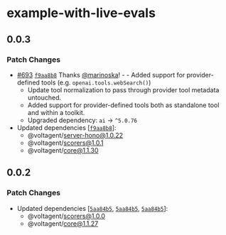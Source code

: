 # example-with-live-evals

## 0.0.3

### Patch Changes

- [#693](https://github.com/VoltAgent/voltagent/pull/693) [`f9aa8b8`](https://github.com/VoltAgent/voltagent/commit/f9aa8b8980a9efa53b6a83e6ba2a6db765a4fd0e) Thanks [@marinoska](https://github.com/marinoska)! - - Added support for provider-defined tools (e.g. `openai.tools.webSearch()`)
  - Update tool normalization to pass through provider tool metadata untouched.
  - Added support for provider-defined tools both as standalone tool and within a toolkit.
  - Upgraded dependency: `ai` → `^5.0.76`
- Updated dependencies [[`f9aa8b8`](https://github.com/VoltAgent/voltagent/commit/f9aa8b8980a9efa53b6a83e6ba2a6db765a4fd0e)]:
  - @voltagent/server-hono@1.0.22
  - @voltagent/scorers@1.0.1
  - @voltagent/core@1.1.30

## 0.0.2

### Patch Changes

- Updated dependencies [[`5aa84b5`](https://github.com/VoltAgent/voltagent/commit/5aa84b5bcf57d19bbe33cc791f0892c96bb3944b), [`5aa84b5`](https://github.com/VoltAgent/voltagent/commit/5aa84b5bcf57d19bbe33cc791f0892c96bb3944b), [`5aa84b5`](https://github.com/VoltAgent/voltagent/commit/5aa84b5bcf57d19bbe33cc791f0892c96bb3944b)]:
  - @voltagent/scorers@1.0.0
  - @voltagent/core@1.1.27
